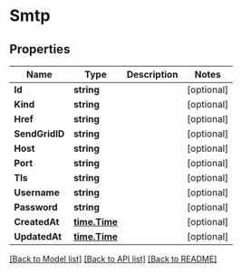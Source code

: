 # Smtp

## Properties

Name | Type | Description | Notes
------------ | ------------- | ------------- | -------------
**Id** | **string** |  | [optional] 
**Kind** | **string** |  | [optional] 
**Href** | **string** |  | [optional] 
**SendGridID** | **string** |  | [optional] 
**Host** | **string** |  | [optional] 
**Port** | **string** |  | [optional] 
**Tls** | **string** |  | [optional] 
**Username** | **string** |  | [optional] 
**Password** | **string** |  | [optional] 
**CreatedAt** | [**time.Time**](time.Time.md) |  | [optional] 
**UpdatedAt** | [**time.Time**](time.Time.md) |  | [optional] 

[[Back to Model list]](../README.md#documentation-for-models) [[Back to API list]](../README.md#documentation-for-api-endpoints) [[Back to README]](../README.md)


